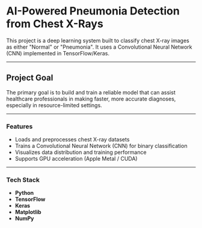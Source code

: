 # AI-Powered Pneumonia Detection from Chest X-Rays

This project is a deep learning system built to classify chest X-ray images as either "Normal" or "Pneumonia". It uses a Convolutional Neural Network (CNN) implemented in TensorFlow/Keras.

---

## Project Goal

The primary goal is to build and train a reliable model that can assist healthcare professionals in making faster, more accurate diagnoses, especially in resource-limited settings.

---

### Features
- Loads and preprocesses chest X-ray datasets  
- Trains a Convolutional Neural Network (CNN) for binary classification  
- Visualizes data distribution and training performance  
- Supports GPU acceleration (Apple Metal / CUDA)

---

### Tech Stack
- **Python**  
- **TensorFlow**  
- **Keras**  
- **Matplotlib**  
- **NumPy**
